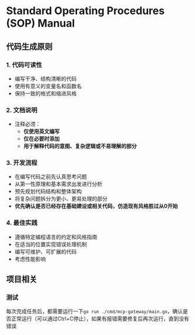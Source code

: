 # Standard Operating Procedures (SOP) Manual

## 代码生成原则

### 1. 代码可读性
- 编写干净、结构清晰的代码
- 使用有意义的变量名和函数名
- 保持一致的格式和缩进风格

### 2. 文档说明
- 注释必须：
    - **仅使用英文编写**
    - **仅在必要时添加**
    - **用于解释代码的意图、复杂逻辑或不易理解的部分**

### 3. 开发流程
- 在编写代码之前先认真思考问题
- 从第一性原理和基本需求出发进行分析
- 预先规划代码结构和整体架构
- 将复杂问题拆分为更小、更易处理的部分
- **优先确认是否已经存在基础建设或相关代码，仿造现有风格胜过从0开始**

### 4. 最佳实践
- 遵循特定编程语言的约定和风格指南
- 在适当的位置实现错误处理机制
- 编写可维护、可扩展的代码
- 考虑性能影响

## 项目相关

### 测试
每次完成任务后，都需要运行一下`go run ./cmd/mcp-gateway/main.go`，确认是否正常运行（可以通过Ctrl+C停止），如果有报错需要修复后再次运行，直到没有错误
